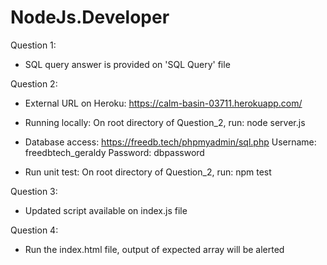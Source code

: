 # NodeJs.Developer
Question 1:
- SQL query answer is provided on 'SQL Query' file

Question 2:
- External URL on Heroku:
  https://calm-basin-03711.herokuapp.com/

- Running locally:
  On root directory of Question_2, run:
  node server.js

- Database access: 
  https://freedb.tech/phpmyadmin/sql.php
  Username: freedbtech_geraldy
  Password: dbpassword

- Run unit test:
  On root directory of Question_2, run:
  npm test

Question 3:
- Updated script available on index.js file

Question 4:
- Run the index.html file, output of expected array will be alerted